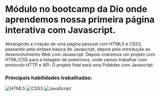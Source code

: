 # Módulo no bootcamp da Dio onde aprendemos nossa primeira página interativa com Javascript.


Abrangindo a criação de uma página pessoal com HTML5 e CSS3, passando pela sintaxe básica de Javascript, depois pela introdução ao desenvolvimento Web com Javascript.
Depois criaremos um projeto com HTML/CSS para a listagem de pokemons, onde vamos trabalhar com protocolo HTTP e API. O projeto final será uma Pokédex com Javascript.

### Principais habilidades trabalhadas:
![HTML5](https://img.shields.io/badge/HTML-000?style=for-the-badge&logo=html5&logoColor=30A3DC)
![CSS3](https://img.shields.io/badge/CSS3-000?style=for-the-badge&logo=css3&logoColor=E94D5F)
![JavaScript](https://img.shields.io/badge/JavaScript-000?style=for-the-badge&logo=javascript&logoColor=yellow)
